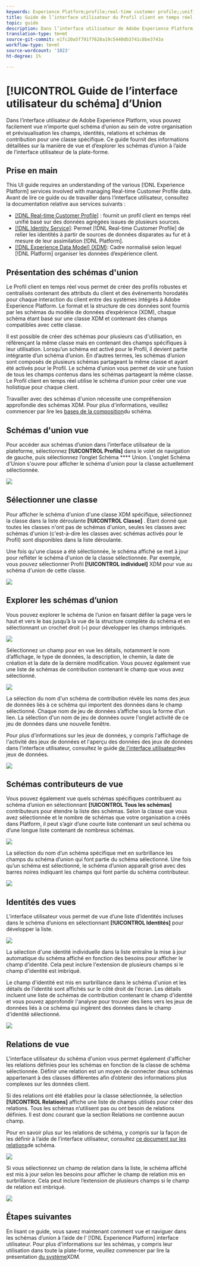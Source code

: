 ```yaml
---
keywords: Experience Platform;profile;real-time customer profile;;unified profile;Unified Profile;unified;Profile;rtcp;enable profile;Enable profile;Union schema;UNION PROFILE;union profile
title: Guide de l’interface utilisateur du Profil client en temps réel
topic: guide
description: Dans l’interface utilisateur de Adobe Experience Platform, vous pouvez facilement vue n’importe quel schéma d’union au sein de votre organisation et prévisualisation les champs, identités, relations et schémas de contribution pour une classe spécifique. Ce guide fournit des informations détaillées sur la manière de vue et d’explorer les schémas d’union à l’aide de l’interface utilisateur de la plate-forme.
translation-type: tm+mt
source-git-commit: e1fc20a5f791f7628a19c5440db3741c8be3743a
workflow-type: tm+mt
source-wordcount: '1023'
ht-degree: 1%

---
```



# [!UICONTROL Guide de l’interface utilisateur du schéma] d’Union

Dans l’interface utilisateur de Adobe Experience Platform, vous pouvez facilement vue n’importe quel schéma d’union au sein de votre organisation et prévisualisation les champs, identités, relations et schémas de contribution pour une classe spécifique. Ce guide fournit des informations détaillées sur la manière de vue et d’explorer les schémas d’union à l’aide de l’interface utilisateur de la plate-forme.

## Prise en main

This UI guide requires an understanding of the various [!DNL Experience Platform] services involved with managing Real-time Customer Profile data. Avant de lire ce guide ou de travailler dans l’interface utilisateur, consultez la documentation relative aux services suivants :

* [[!DNL Real-time Customer Profile]](../home.md) : fournit un profil client en temps réel unifié basé sur des données agrégées issues de plusieurs sources.
* [[!DNL Identity Service]](../../identity-service/home.md): Permet [!DNL Real-time Customer Profile] de relier les identités à partir de sources de données disparates au fur et à mesure de leur assimilation [!DNL Platform].
* [[!DNL Experience Data Model] (XDM)](../../xdm/home.md): Cadre normalisé selon lequel [!DNL Platform] organiser les données d’expérience client.

## Présentation des schémas d&#39;union

Le Profil client en temps réel vous permet de créer des profils robustes et centralisés contenant des attributs du client et des événements horodatés pour chaque interaction du client entre des systèmes intégrés à Adobe Experience Platform. Le format et la structure de ces données sont fournis par les schémas du modèle de données d’expérience (XDM), chaque schéma étant basé sur une classe XDM et contenant des champs compatibles avec cette classe.

Il est possible de créer des schémas pour plusieurs cas d&#39;utilisation, en référençant la même classe mais en contenant des champs spécifiques à leur utilisation. Lorsqu’un schéma est activé pour le Profil, il devient partie intégrante d’un schéma d’union. En d’autres termes, les schémas d’union sont composés de plusieurs schémas partageant la même classe et ayant été activés pour le Profil. Le schéma d&#39;union vous permet de voir une fusion de tous les champs contenus dans les schémas partageant la même classe. Le Profil client en temps réel utilise le schéma d’union pour créer une vue holistique pour chaque client.

Travailler avec des schémas d&#39;union nécessite une compréhension approfondie des schémas XDM. Pour plus d&#39;informations, veuillez commencer par lire les [bases de la composition](../../xdm/schema/composition.md)du schéma.

## Schémas d&#39;union vue

Pour accéder aux schémas d’union dans l’interface utilisateur de la plateforme, sélectionnez **[!UICONTROL Profils]** dans le volet de navigation de gauche, puis sélectionnez l’onglet Schéma **** Union. L&#39;onglet Schéma  d&#39;Union s&#39;ouvre pour afficher le schéma d&#39;union pour la classe actuellement sélectionnée.

![](../images/union-schema/union-schema-landing.png)

## Sélectionner une classe

Pour afficher le schéma d&#39;union d&#39;une classe XDM spécifique, sélectionnez la classe dans la liste déroulante **[!UICONTROL Classe]** . Étant donné que toutes les classes n&#39;ont pas de schémas d&#39;union, seules les classes avec schémas d&#39;union (c&#39;est-à-dire les classes avec schémas activés pour le Profil) sont disponibles dans la liste déroulante.

Une fois qu&#39;une classe a été sélectionnée, le schéma affiché se met à jour pour refléter le schéma d&#39;union de la classe sélectionnée. Par exemple, vous pouvez sélectionner Profil **[!UICONTROL individuel]** XDM pour vue au schéma d&#39;union de cette classe.

![](../images/union-schema/union-schema-class.png)

## Explorer les schémas d’union

Vous pouvez explorer le schéma de l’union en faisant défiler la page vers le haut et vers le bas jusqu’à la vue de la structure complète du schéma et en sélectionnant un crochet droit (`>`) pour développer les champs imbriqués.

![](../images/union-schema/union-schema-explore.png)

Sélectionnez un champ pour en vue les détails, notamment le nom d’affichage, le type de données, la description, le chemin, la date de création et la date de la dernière modification. Vous pouvez également vue une liste de schémas de contribution contenant le champ que vous avez sélectionné.

![](../images/union-schema/union-schema-explore-field.png)

La sélection du nom d&#39;un schéma de contribution révèle les noms des jeux de données liés à ce schéma qui importent des données dans le champ sélectionné. Chaque nom de jeu de données s’affiche sous la forme d’un lien. La sélection d&#39;un nom de jeu de données ouvre l&#39;onglet activité de ce jeu de données dans une nouvelle fenêtre.

Pour plus d&#39;informations sur les jeux de données, y compris l&#39;affichage de l&#39;activité des jeux de données et l&#39;aperçu des données des jeux de données dans l&#39;interface utilisateur, consultez le guide [de l&#39;interface utilisateur](../../catalog/datasets/user-guide.md)des jeux de données.

![](../images/union-schema/union-schema-field-datasets.png)

## Schémas contributeurs de vue

Vous pouvez également vue quels schémas spécifiques contribuent au schéma d’union en sélectionnant **[!UICONTROL Tous les schémas]** contributeurs pour étendre la liste des schémas. Selon la classe que vous avez sélectionnée et le nombre de schémas que votre organisation a créés dans Platform, il peut s’agir d’une courte liste contenant un seul schéma ou d’une longue liste contenant de nombreux schémas.

![](../images/union-schema/union-schema-contributing-schemas.png)

La sélection du nom d’un schéma spécifique met en surbrillance les champs du schéma d’union qui font partie du schéma sélectionné. Une fois qu’un schéma est sélectionné, le schéma d’union apparaît grisé avec des barres noires indiquant les champs qui font partie du schéma contributeur.

![](../images/union-schema/union-schema-select-schema.png)

## Identités des vues

L’interface utilisateur vous permet de vue d’une liste d’identités incluses dans le schéma d’unions en sélectionnant **[!UICONTROL Identités]** pour développer la liste.

![](../images/union-schema/union-schema-identities.png)

La sélection d&#39;une identité individuelle dans la liste entraîne la mise à jour automatique du schéma affiché en fonction des besoins pour afficher le champ d&#39;identité. Cela peut inclure l&#39;extension de plusieurs champs si le champ d&#39;identité est imbriqué.

Le champ d&#39;identité est mis en surbrillance dans le schéma d&#39;union et les détails de l&#39;identité sont affichés sur le côté droit de l&#39;écran. Les détails incluent une liste de schémas de contribution contenant le champ d&#39;identité et vous pouvez approfondir l&#39;analyse pour trouver des liens vers les jeux de données liés à ce schéma qui ingèrent des données dans le champ d&#39;identité sélectionné.

![](../images/union-schema/union-schema-select-identity.png)

## Relations de vue

L&#39;interface utilisateur du schéma d&#39;union vous permet également d&#39;afficher les relations définies pour les schémas en fonction de la classe de schéma sélectionnée. Définir une relation est un moyen de connecter deux schémas appartenant à des classes différentes afin d’obtenir des informations plus complexes sur les données client.

Si des relations ont été établies pour la classe sélectionnée, la sélection **[!UICONTROL Relations]** affiche une liste de champs utilisés pour créer des relations. Tous les schémas n’utilisent pas ou ont besoin de relations définies. Il est donc courant que la section Relations ne contienne aucun champ.

Pour en savoir plus sur les relations de schéma, y compris sur la façon de les définir à l’aide de l’interface utilisateur, consultez [ce document sur les relations](../../xdm/tutorials/relationship-ui.md)de schéma.

![](../images/union-schema/union-schema-relationships.png)

Si vous sélectionnez un champ de relation dans la liste, le schéma affiché est mis à jour selon les besoins pour afficher le champ de relation mis en surbrillance. Cela peut inclure l’extension de plusieurs champs si le champ de relation est imbriqué.

![](../images/union-schema/union-schema-select-relationship.png)

## Étapes suivantes

En lisant ce guide, vous savez maintenant comment vue et naviguer dans les schémas d’union à l’aide de l’ [!DNL Experience Platform] interface utilisateur. Pour plus d&#39;informations sur les schémas, y compris leur utilisation dans toute la plate-forme, veuillez commencer par lire la présentation [du système](../../xdm/home.md)XDM.
